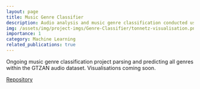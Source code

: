 ```yaml
---
layout: page
title: Music Genre Classifier
description: Audio analysis and music genre classification conducted using Librosa library.
img: /assets/img/project-imgs/Genre-Classifier/tonnetz-visualisation.png
importance: 1
category: Machine Learning
related_publications: true
---
```


Ongoing music genre classification project parsing and predicting all genres within the GTZAN audio dataset. Visualisations coming soon.

[Repository](https://github.com/oyrange/Genre-Classifier)
